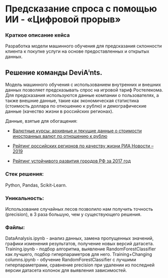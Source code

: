 # Предсказание спроса с помощью ИИ - «Цифровой прорыв»

### Краткое описание кейса
Разработка модели машинного обучения для предсказания склонности клиента к покупке услуги на основе предоставленных и открытых данных.

## Решение команды DeviAⁱnts.

Модель машинного обучения с использованием внутренних и внешних данных позволяет предсказывать спрос на игровой тариф Ростелекома. Для предсказания используются данные компании о пользователях, а также внешние данные, такие как экономическая статистика (стоимость доллара по отношению к рублю) и демографические данные (качество жизни в российских регионах).

Данные, взятые для обогащения:
- [Валютные курсы: архивные и текущие данные о стоимости иностранных валют по отношению к рублю](https://www.data-in.ru/data-catalog/datasets/182/)

- [Рейтинг российских регионов по качеству жизни РИА Новости – 2019](https://ria.ru/20200217/1564483827.html)

- [Рейтинг устойчивого развития городов РФ за 2017 год](https://agencysgm.com/projects/%D0%91%D1%80%D0%BE%D1%88%D1%8E%D1%80%D0%B02017.pdf)

### Стек решения:
Python, Pandas, Scikit-Learn.

### Уникальность:
Использование случайных лесов позволило нам получить точность (precision), в 3 раза большую, чем у существующего решения.

### Файлы:
DataAnalysis.ipynb - анализ данных, замена пропущенных значений, графики изменения результатов, получение новых версий датасета. 
Training.ipynb - подбор алгоритма, выявление RandomForestClassifier как лучшего, подбор гиперпараметров для него.
Training+Changing columns.ipynb - обучение RandomForestClassifier с лучшими гиперпараметрами, сравнение precision при удалении из последней версии датасета колонок для выявления зависимостей.
